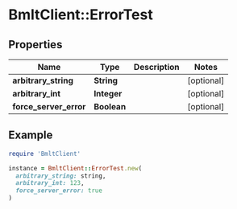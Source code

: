 # BmltClient::ErrorTest

## Properties

| Name | Type | Description | Notes |
| ---- | ---- | ----------- | ----- |
| **arbitrary_string** | **String** |  | [optional] |
| **arbitrary_int** | **Integer** |  | [optional] |
| **force_server_error** | **Boolean** |  | [optional] |

## Example

```ruby
require 'BmltClient'

instance = BmltClient::ErrorTest.new(
  arbitrary_string: string,
  arbitrary_int: 123,
  force_server_error: true
)
```

